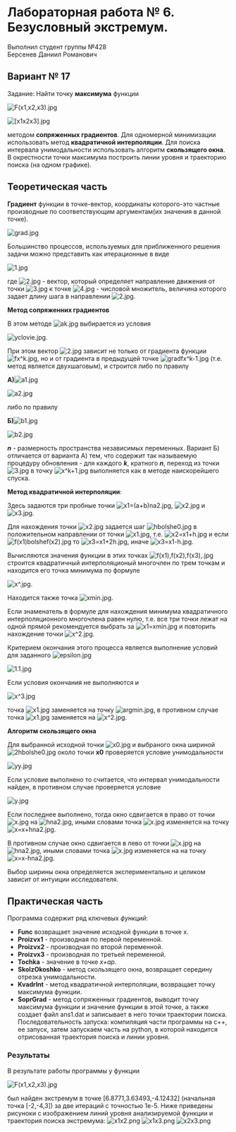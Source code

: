 # Лабораторная работа № 6. Безусловный экстремум.

Выполнил студент группы №428  
Берсенев Даниил Романович 

## Вариант № 17
Задание: Найти точку **максимума** функции

![F(x1,x2,x3).jpg](Formuli/F(x1,x2,x3).jpg)

![[x1x2x3].jpg](Formuli/[x1x2x3].jpg)

методом **сопряженных градиентов**. Для одномерной минимизации использовать метод **квадратичной интерполяции**. Для поиска интервала унимодальности использовать алгоритм **скользящего окна**.
В окрестности точки максимума построить линии уровня и траекторию поиска (на одном графике).   


## Теоретическая часть

**Градиент** функции в точке-вектор, координаты которого-это частные производные по соответствующим аргументам(их значения в данной точке).

![grad.jpg](Formuli/grad.jpg)

Большинство процессов, используемых для приближенного решения задачи можно представить как итерационные в виде

![1.jpg](Formuli/1.jpg)

где ![2.jpg](Formuli/2.jpg) - вектор, который определяет направление движения от точки ![3.jpg](Formuli/3.jpg) к точке ![4.jpg](Formuli/4.jpg) - числовой множитель, величина которого задает длину шага в направлении ![2.jpg](Formuli/2.jpg).



**Метод сопряженних градиентов**

В этом методе ![ak.jpg](Formuli/ak.jpg) выбирается из условия 

![yclovie.jpg](Formuli/yclovie.jpg). 

При этом вектор ![2.jpg](Formuli/2.jpg) зависит не только от градиента функции ![fx^k.jpg](Formuli/fx^k.jpg), но и от градиента в предыдущей точке ![gradfx^k-1.jpg](Formuli/gradfx^k-1.jpg) (т.е. метод является двухшаговым), и строится либо по правилу 

**А)**![a1.jpg](Formuli/a1.jpg)

![a2.jpg](Formuli/a2.jpg)

либо по правилу 

**Б)**![b1.jpg](Formuli/b1.jpg)

![b2.jpg](Formuli/b2.jpg)

***n*** - размерность пространства независимых переменных. 
Вариант Б) отличается от варианта А) тем, что содержит так называемую процедуру обновления - для каждого ***k***, кратного ***n***, переход из точки ![3.jpg](Formuli/3.jpg) в точку ![x^k+1.jpg](Formuli/x^k+1.jpg) выполняется как в методе наискорейшего спуска.

**Метод квадратичной интерполяции**:

Здесь задаются три пробные точки ![x1=(a+b)na2.jpg](Formuli/x1=(a+b)na2.jpg), ![x2.jpg](Formuli/x2.jpg) и ![x3.jpg](Formuli/x3.jpg).

Для нахождения точки ![x2.jpg](Formuli/x2.jpg) задается шаг ![hbolshe0.jpg](Formuli/hbolshe0.jpg) в положительном направлении от точки ![x1.jpg](Formuli/x1.jpg), т.е. ![x2=x1+h.jpg](Formuli/x2=x1+h.jpg) и если ![f(x1)bolshef(x2).jpg](Formuli/f(x1)bolshef(x2).jpg) то ![x3=x1+2h.jpg](Formuli/x3=x1+2h.jpg), иначе ![x3=x1-h.jpg](Formuli/x3=x1-h.jpg).

Вычисляются значения функции в этих точках ![f(x1),f(x2),f(x3),.jpg](Formuli/f(x1),f(x2),f(x3),.jpg) строится квадратичный интерполяционый многочлен по трем точкам и находится его точка минимума по формуле

![x^.jpg](Formuli/x^.jpg).

Находится также точка ![xmin.jpg](Formuli/xmin.jpg).

Если знаменатель в формуле для нахождения минимума квадратичного интерполяционного многочлена равен нулю, т.е. все три точки лежат на одной прямой рекомендуется выбрать за ![x1=xmin.jpg](Formuli/x1=xmin.jpg) и повторить нахождение точки ![x^2.jpg](Formuli/x^2.jpg).

Критерием окончания этого процесса является выполнение условий для заданного ![epsilon.jpg](Formuli/epsilon.jpg)

![1.1.jpg](Formuli/1.1.jpg)

Если условия окончания не выполняются и

![x^3.jpg](Formuli/x^3.jpg)

точка ![x1.jpg](Formuli/x1.jpg) заменяется на точку ![argmin.jpg](Formuli/argmin.jpg), в противном случае точка ![x1.jpg](Formuli/x1.jpg) заменяется на ![x^2.jpg](Formuli/x^2.jpg).

**Алгоритм скользящего окна**

Для выбранной исходной точки ![x0.jpg](Formuli/x0.jpg) и выбраного окна шириной
![2hbolshe0.jpg](Formuli/2hbolshe0.jpg) около точки **x0** проверяeтся условие унимодальности

![yy.jpg](Formuli/yy.jpg)

Если условие выполнено то считается, что интервал унимодальности найден, в противном случае проверяется условие

![y.jpg](Formuli/y.jpg)

Если последнее выполнено, тогда окно сдвигается в право от точки ![x.jpg](Formuli/x.jpg) на ![hna2.jpg](Formuli/hna2.jpg), иными словами точка ![x.jpg](Formuli/x.jpg) изменяется на точку ![x=x+hna2.jpg](Formuli/x=x+hna2.jpg).

В противном случае окно сдвигается в лево от точки ![x.jpg](Formuli/x.jpg) на ![hna2.jpg](Formuli/hna2.jpg),
иными словами точка ![x.jpg](Formuli/x.jpg) изменяется на на точку ![x=x-hna2.jpg](Formuli/x=x-hna2.jpg).

Выбор ширины окна определяется экспериментально и целиком зависит от интуиции исследователя.

## Практическая часть
Программа содержит ряд ключевых *функций*:
* **Func** возвращает значение исходной функции в точке x.
* **Proizvx1** - производная по первой переменной.
* **Proizvx2** - производная по второй переменной.
* **Proizvx3** - производная по третьей переменной.
* **Tochka** - значение в точке *x+ap*.
* **SkolzOkoshko** - метод скользящего окна, возвращает середину отрезка унимодальности.
* **KvadrInt** - метод квадратичной интерполяции, возвращает точку максимума функции.
* **SoprGrad** - метод сопряженных градиентов, выводит точку максимума функции и значение функции в этой точке, а также создает файл ans1.dat и записывает в него точки траектории поиска.
Последовательность запуска: компиляция части программы на с++, ее запуск, затем запускаем часть на python, в которой находится отрисованная траектория поиска и линии уровня. 

### Результаты
В результате работы программы у функции 

![F(x1,x2,x3).jpg](Formuli/F(x1,x2,x3).jpg)

был найден экстремум в точке [6.8771,3.63493,-4.12432] (начальная точка [-2,-4,3]) за две итераций с точностью 1e-5. Ниже приведены рисуноки с изображением линий уровня анализируемой функции и траектория поиска экстремума:
![x1x2.png](Formuli/x1x2.png)
![x1x3.png](Formuli/x1x3.png)
![x2x3.png](Formuli/x2x3.png)
